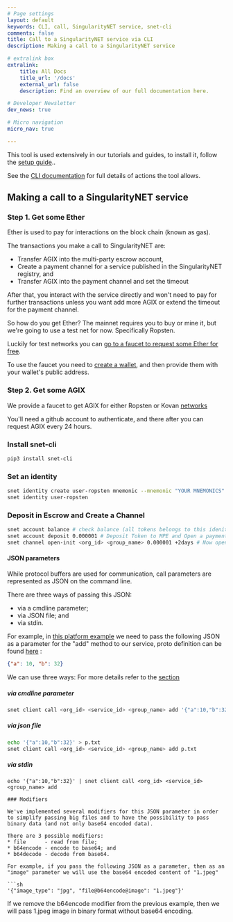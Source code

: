 ```yaml
---
# Page settings
layout: default
keywords: CLI, call, SingularityNET service, snet-cli
comments: false
title: Call to a SingularityNET service via CLI
description: Making a call to a SingularityNET service

# extralink box
extralink:
    title: All Docs
    title_url: '/docs'
    external_url: false
    description: Find an overview of our full documentation here.

# Developer Newsletter
dev_news: true

# Micro navigation
micro_nav: true

---
```


This tool is used extensively in our tutorials and guides, to install it, follow the [setup guide](/docs/ai-consumers/setupguide)..

See the [CLI documentation](http://snet-cli-docs.singularitynet.io/) for full details of actions the tool allows.

## Making a call to a SingularityNET service

### Step 1. Get some Ether

Ether is used to pay for interactions on the block chain (known as gas).

The transactions you make a call to SingularityNET are:
- Transfer AGIX into the multi-party escrow account,
- Create a payment channel for a service published in the SingularityNET registry, and
- Transfer AGIX into the payment channel and set the timeout

After that, you interact with the service directly and won't need to pay for further transactions unless you want add more AGIX
or extend the timeout for the payment channel.

So how do you get Ether? The mainnet requires you to buy or mine it, but we're going to use a test net for now. Specifically Ropsten.

Luckily for test networks you can [go to a faucet to request some Ether for free](https://faucet.ropsten.be/).

To use the faucet you need to [create a wallet](/docs/ai-consumers/wallet), and then provide them with your wallet's public address.

### Step 2. Get some AGIX

We provide a faucet to get AGIX for either Ropsten or Kovan [networks](https://faucet.singularitynet.io/)

You'll need a github account to authenticate, and there after you can request AGIX every 24 hours. 

### Install snet-cli
```sh
pip3 install snet-cli
```

### Set an identity 
```sh
snet identity create user-ropsten mnemonic --mnemonic "YOUR MNEMONICS" --network ropsten
snet identity user-ropsten
```
### Deposit in Escrow and Create a Channel
```sh
snet account balance # check balance (all tokens belongs to this idenity)
snet account deposit 0.000001 # Deposit Token to MPE and Open a payment channel to the new service:
snet channel open-init <org_id> <group_name> 0.000001 +2days # Now open a Channel and transfer AGIX in to the Channel
```
#### JSON parameters

While protocol buffers are used for communication, call parameters are represented as JSON on the command line.

There are three ways of passing this JSON:
* via a cmdline parameter;
* via JSON file; and
* via stdin.

For example, in [this platform example](https://github.com/singnet/example-service) we need to pass the following JSON as a parameter for the "add" method to our service, proto definition can be found [here](https://github.com/singnet/example-service/blob/master/service/service_spec/example_service.proto) :

```json
{"a": 10, "b": 32}
```

We can use three ways:
For more details refer to the [section](http://snet-cli-docs.singularitynet.io/client.html) 

##### via cmdline parameter

```sh
snet client call <org_id> <service_id> <group_name> add '{"a":10,"b":32}'
```
##### via json file
```sh
echo '{"a":10,"b":32}' > p.txt
snet client call <org_id> <service_id> <group_name> add p.txt
```

##### via stdin
```
echo '{"a":10,"b":32}' | snet client call <org_id> <service_id> <group_name> add

### Modifiers

We've implemented several modifiers for this JSON parameter in order to simplify passing big files and to have the possibility to pass binary data (and not only base64 encoded data).

There are 3 possible modifiers:
* file      - read from file;
* b64encode - encode to base64; and
* b64decode - decode from base64.

For example, if you pass the following JSON as a parameter, then as an "image" parameter we will use the base64 encoded content of "1.jpeg"

```sh
'{"image_type": "jpg", "file@b64encode@image": "1.jpeg"}'
```

If we remove the b64encode modifier from the previous example, then we will pass 1.jpeg image in binary format without base64 encoding.  
